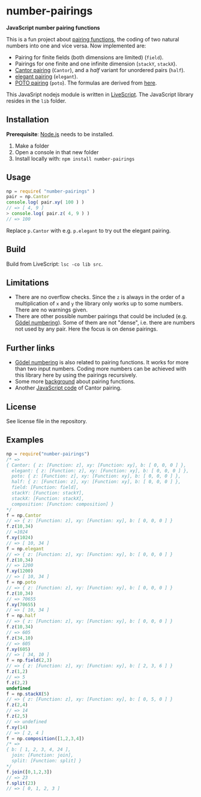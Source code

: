 # number-pairings

**JavaScript number pairing functions**

This is a fun project about [pairing functions](https://en.wikipedia.org/wiki/Pairing_function), the coding of two natural numbers into one and vice versa. Now implemented are:

- Pairing for finite fields (both dimensions are limited) (`field`).
- Pairings for one finite and one infinite dimension (`stackY`, `stackX`).
- [Cantor pairing](https://en.wikipedia.org/wiki/Pairing_function) (`Cantor`), and a *half* variant for unordered pairs (`half`).
- [elegant pairing](https://www.google.ch/url?sa=t&rct=j&q=&esrc=s&source=web&cd=1&cad=rja&uact=8&ved=0ahUKEwjUtpeoj_bRAhXDVxoKHYJBCGwQFggoMAA&url=http%3A%2F%2Fszudzik.com%2FElegantPairing.pdf&usg=AFQjCNHlytYIHiOiE0jqc8McfJwheyft8g) (`elegant`).
- [POTO pairing](https://ch.mathworks.com/matlabcentral/fileexchange/44253-three-different-bijections-or-pairing-functions-between-n-and-n%5E2--including-cantor-polynomials-) (`poto`). The formulas are derived from [here](http://www.cs.umb.edu/~marc/cs620/theo10-06.pdf).

This JavaSript nodejs module is written in [LiveScript](http://livescript.net/). The JavaScript library resides in the `lib` folder.

## Installation

**Prerequisite**: [Node.js](https://nodejs.org/en/) needs to be installed.

1. Make a folder
2. Open a console in that new folder
3. Install locally with: `npm install number-pairings`

## Usage

```javascript
np = require( "number-pairings" )
pair = np.Cantor
console.log( pair.xy( 100 ) )
// => [ 4, 9 ]
> console.log( pair.z( 4, 9 ) )
// => 100
```

Replace `p.Cantor` with e.g. `p.elegant` to try out the elegant pairing.

## Build
Build from LiveScript: `lsc -co lib src`.

## Limitations

- There are no overflow checks. Since the `z` is always in the order of a multiplication of `x` and `y` the library only works up to some numbers. There are no warnings given.
- There are other possible number pairings that could be included (e.g. [Gödel numbering](https://en.wikipedia.org/wiki/G%C3%B6del_numbering)). Some of them are not "dense", i.e. there are numbers not used by any pair. Here the focus is on dense pairings.

## Further links

- [Gödel numbering](https://en.wikipedia.org/wiki/G%C3%B6del_numbering) is also related to pairing functions. It works for more than two input numbers. Coding more numbers can be achieved with this library here by using the pairings recursively.
- Some more [background](http://www.cs.upc.edu/~alvarez/calculabilitat/enumerabilitat.pdf) about pairing functions.
- Another [JavaScript code](https://codepen.io/LiamKarlMitchell/pen/xnEca) of Cantor pairing.

## License

See license file in the repository.

## Examples

```javascript
np = require("number-pairings")
/* =>
{ Cantor: { z: [Function: z], xy: [Function: xy], b: [ 0, 0, 0 ] },
  elegant: { z: [Function: z], xy: [Function: xy], b: [ 0, 0, 0 ] },
  poto: { z: [Function: z], xy: [Function: xy], b: [ 0, 0, 0 ] },
  half: { z: [Function: z], xy: [Function: xy], b: [ 0, 0, 0 ] },
  field: [Function: field],
  stackY: [Function: stackY],
  stackX: [Function: stackX],
  composition: [Function: composition] }
*/
f = np.Cantor
// => { z: [Function: z], xy: [Function: xy], b: [ 0, 0, 0 ] }
f.z(10,34)
// =1024
f.xy(1024)
// => [ 10, 34 ]
f = np.elegant
// => { z: [Function: z], xy: [Function: xy], b: [ 0, 0, 0 ] }
f.z(10,34)
// => 1200
f.xy(1200)
// => [ 10, 34 ]
f = np.poto
// => { z: [Function: z], xy: [Function: xy], b: [ 0, 0, 0 ] }
f.z(10,34)
// => 70655
f.xy(70655)
// => [ 10, 34 ]
f = np.half
// => { z: [Function: z], xy: [Function: xy], b: [ 0, 0, 0 ] }
f.z(10,34)
// => 605
f.z(34,10)
// => 605
f.xy(605)
// => [ 34, 10 ]
f = np.field(2,3)
// => { z: [Function: z], xy: [Function: xy], b: [ 2, 3, 6 ] }
f.z(1,2)
// => 5
f.z(2,2)
undefined
f = np.stackX(5)
// => { z: [Function: z], xy: [Function: xy], b: [ 0, 5, 0 ] }
f.z(2,4)
// => 14
f.z(2,5)
// => undefined
f.xy(14)
// => [ 2, 4 ]
f = np.composition([1,2,3,4])
/* =>
{ b: [ 1, 2, 3, 4, 24 ],
  join: [Function: join],
  split: [Function: split] }
*/
f.join([0,1,2,3])
// => 23
f.split(23)
// => [ 0, 1, 2, 3 ]
```
